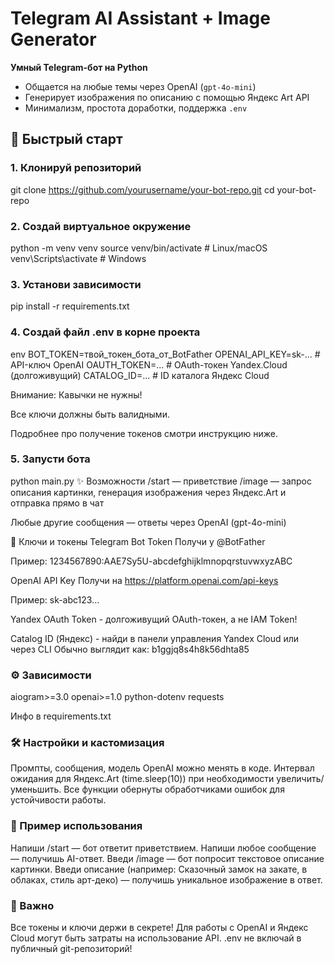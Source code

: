 # Telegram AI Assistant + Image Generator

**Умный Telegram-бот на Python**  
- Общается на любые темы через OpenAI (`gpt-4o-mini`)
- Генерирует изображения по описанию с помощью Яндекс Art API
- Минимализм, простота доработки, поддержка `.env`


## 🚀 Быстрый старт

### 1. Клонируй репозиторий
git clone https://github.com/yourusername/your-bot-repo.git
cd your-bot-repo
### 2. Создай виртуальное окружение
python -m venv venv
source venv/bin/activate     # Linux/macOS
venv\Scripts\activate        # Windows
### 3. Установи зависимости
pip install -r requirements.txt
### 4. Создай файл .env в корне проекта
env
BOT_TOKEN=твой_токен_бота_от_BotFather
OPENAI_API_KEY=sk-...         # API-ключ OpenAI
OAUTH_TOKEN=...               # OAuth-токен Yandex.Cloud (долгоживущий)
CATALOG_ID=...                # ID каталога Яндекс Cloud

Внимание:
Кавычки не нужны!

Все ключи должны быть валидными.

Подробнее про получение токенов смотри инструкцию ниже.

### 5. Запусти бота
python main.py
✨ Возможности
/start — приветствие
/image — запрос описания картинки, генерация изображения через Яндекс.Art и отправка прямо в чат

Любые другие сообщения — ответы через OpenAI (gpt-4o-mini)

🔑 Ключи и токены
Telegram Bot Token
Получи у @BotFather

Пример: 1234567890:AAE7Sy5U-abcdefghijklmnopqrstuvwxyzABC

OpenAI API Key
Получи на https://platform.openai.com/api-keys

Пример: sk-abc123...

Yandex OAuth Token - долгоживущий OAuth-токен, а не IAM Token!

Catalog ID (Яндекс) - найди в панели управления Yandex Cloud или через CLI
Обычно выглядит как: b1ggjq8s4h8k56dhta85

### ⚙️ Зависимости
aiogram>=3.0
openai>=1.0
python-dotenv
requests

Инфо в requirements.txt

### 🛠 Настройки и кастомизация
Промпты, сообщения, модель OpenAI можно менять в коде.
Интервал ожидания для Яндекс.Art (time.sleep(10)) при необходимости увеличить/уменьшить.
Все функции обернуты обработчиками ошибок для устойчивости работы.

### 📝 Пример использования
Напиши /start — бот ответит приветствием.
Напиши любое сообщение — получишь AI-ответ.
Введи /image — бот попросит текстовое описание картинки.
Введи описание (например: Сказочный замок на закате, в облаках, стиль арт-деко) — получишь уникальное изображение в ответ.

### 🚨 Важно
Все токены и ключи держи в секрете!
Для работы с OpenAI и Яндекс Cloud могут быть затраты на использование API.
.env не включай в публичный git-репозиторий!

